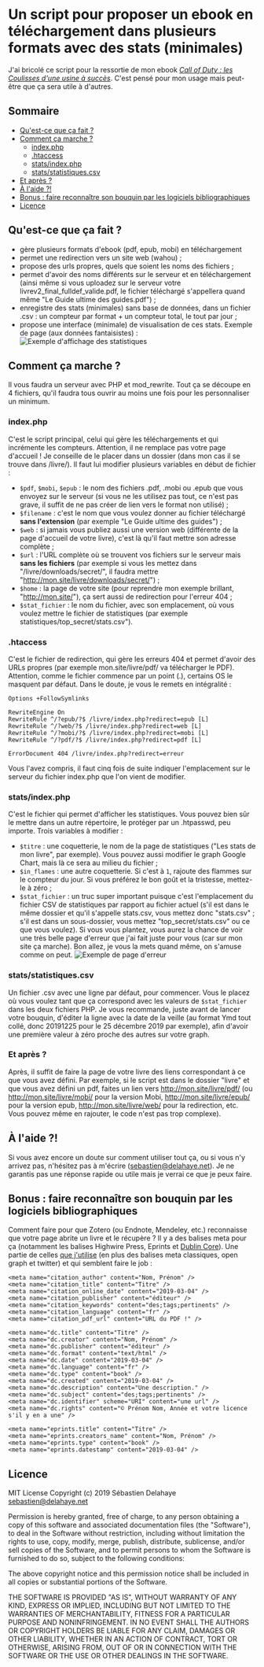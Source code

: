 # Un script pour proposer un ebook en téléchargement dans plusieurs formats  avec des stats (minimales)
J'ai bricolé ce script pour la ressortie de mon ebook *[Call of Duty : les Coulisses d'une usine à succès](https://sebastien.delahaye.net/callofcoulisses/)*. C'est pensé pour mon usage mais peut-être que ça sera utile à d'autres.

## Sommaire
* [Qu'est-ce que ça fait ?](quest-ce-que-ça-fait-)
* [Comment ça marche ?](#comment-ça-marche-)
  * [index.php](#indexphp)
  * [.htaccess](#htaccess)
  * [stats/index.php](#statsindexphp)
  * [stats/statistiques.csv](#statsstatistiquescsv)
* [Et après ?](#et-après-)
* [À l'aide ?!](#à-laide-)
* [Bonus : faire reconnaître son bouquin par les logiciels bibliographiques](#bonus--faire-reconnaître-son-bouquin-par-les-logiciels-bibliographiques)
* [Licence](#Licence)

## Qu'est-ce que ça fait ?
* gère plusieurs formats d'ebook (pdf, epub, mobi) en téléchargement
* permet une redirection vers un site web (wahou) ;
* propose des urls propres, quels que soient les noms des fichiers ;
* permet d'avoir des noms différents sur le serveur et en téléchargement (ainsi même si vous uploadez sur le serveur votre livrev2_final_fulldef_valide.pdf, le fichier téléchargé s'appellera quand même "Le Guide ultime des guides.pdf") ; 
* enregistre des stats (minimales) sans base de données, dans un fichier .csv : un compteur par format + un compteur total, le tout par jour ;
* propose une interface (minimale) de visualisation de ces stats. Exemple de page (aux données fantaisistes) : 
![Exemple d'affichage des statistiques](https://sebastien.delahaye.net/callofcoulisses/media/stats-livres.png)

## Comment ça marche ?
Il vous faudra un serveur avec PHP et mod_rewrite. Tout ça se découpe en 4 fichiers, qu'il faudra tous ouvrir au moins une fois pour les personnaliser un minimum.

### index.php
C'est le script principal, celui qui gère les téléchargements et qui incrémente les compteurs. Attention, il ne remplace pas votre page d'accueil ! Je conseille de le placer dans un dossier (dans mon cas il se trouve dans /livre/).
Il faut lui modifier plusieurs variables en début de fichier : 
- `$pdf`, `$mobi`, `$epub` : le nom des fichiers .pdf, .mobi ou .epub que vous envoyez sur le serveur (si vous ne les utilisez pas tout, ce n'est pas grave, il suffit de ne pas créer de lien vers le format non utilisé) ; 
- `$filename` : c'est le nom que vous voulez donner au fichier téléchargé **sans l'extension** (par exemple "Le Guide ultime des guides") ; 
- `$web` : si jamais vous publiez aussi une version web (différente de la page d'accueil de votre livre), c'est là qu'il faut mettre son adresse complète ; 
- `$url` : l'URL complète où se trouvent vos fichiers sur le serveur mais **sans les fichiers** (par exemple si vous les mettez dans "/livre/downloads/secret/", il faudra mettre "http://mon.site/livre/downloads/secret/") ; 
- `$home` : la page de votre site (pour reprendre mon exemple brillant, "http://mon.site/"), ça sert aussi de redirection pour l'erreur 404 ; 
- `$stat_fichier` : le nom du fichier, avec son emplacement, où vous voulez mettre le fichier de statistiques (par exemple statistiques/top_secret/stats.csv").

### .htaccess
C'est le fichier de redirection, qui gère les erreurs 404 et permet d'avoir des URLs propres (par exemple mon.site/livre/pdf/ va télécharger le PDF). Attention, comme le fichier commence par un point (.), certains OS le masquent par défaut. Dans le doute, je vous le remets en intégralité : 

```
Options +FollowSymlinks 

RewriteEngine On
RewriteRule ^/?epub/?$ /livre/index.php?redirect=epub [L]
RewriteRule ^/?web/?$ /livre/index.php?redirect=web [L]
RewriteRule ^/?mobi/?$ /livre/index.php?redirect=mobi [L]
RewriteRule ^/?pdf/?$ /livre/index.php?redirect=pdf [L]

ErrorDocument 404 /livre/index.php?redirect=erreur
```

Vous l'avez compris, il faut cinq fois de suite indiquer l'emplacement sur le serveur du fichier index.php que l'on vient de modifier. 

### stats/index.php
C'est le fichier qui permet d'afficher les statistiques. Vous pouvez bien sûr le mettre dans un autre répertoire, le protéger par un .htpasswd, peu importe. Trois variables à modifier : 
- `$titre` : une coquetterie, le nom de la page de statistiques ("Les stats de mon livre", par exemple).
Vous pouvez aussi modifier le graph Google Chart, mais là ce sera au milieu du fichier ; 
- `$in_flames` : une autre coquetterie. Si c'est à `1`, rajoute des flammes sur le compteur du jour. Si vous préférez le bon goût et la tristesse, mettez-le à zéro ; 
- `$stat_fichier` : un truc super important puisque c'est l'emplacement du fichier CSV de statistiques par rapport au fichier actuel (s'il est dans le même dossier et qu'il s'appelle stats.csv, vous mettez donc "stats.csv" ; s'il est dans un sous-dossier, vous mettez "top_secret/stats.csv" ou ce que vous voulez). Si vous vous plantez, vous aurez la chance de voir une très belle page d'erreur que j'ai fait juste pour vous (car sur mon site ça marche). Bon allez, je vous la mets quand même, on s'amuse comme on peut.
![Exemple de page d'erreur](https://sebastien.delahaye.net/callofcoulisses/media/stats-error.png)

### stats/statistiques.csv
Un fichier .csv avec une ligne par défaut, pour commencer. Vous le placez où vous voulez tant que ça correspond avec les valeurs de `$stat_fichier` dans les deux fichiers PHP. Je vous recommande, juste avant de lancer votre bouquin, d'éditer la ligne avec la date de la veille (au format Ymd tout collé, donc 20191225 pour le 25 décembre 2019 par exemple), afin d'avoir une première valeur à zéro proche des autres sur votre graph.

### Et après ?
Après, il suffit de faire la page de votre livre des liens correspondant à ce que vous avez défini. Par exemple, si le script est dans le dossier "livre" et que vous avez défini un pdf, faites un lien vers http://mon.site/livre/pdf/ (ou http://mon.site/livre/mobi/ pour la version Mobi, http://mon.site/livre/epub/ pour la version epub, http://mon.site/livre/web/ pour la redirection, etc. Vous pouvez même en rajouter, le code n'est pas trop complexe).

## À l'aide ?!
Si vous avez encore un doute sur comment utiliser tout ça, ou si vous n'y arrivez pas, n'hésitez pas à m'écrire (<sebastien@delahaye.net>). Je ne garantis pas une réponse rapide ou utile mais je verrai ce que je peux faire.

## Bonus : faire reconnaître son bouquin par les logiciels bibliographiques
Comment faire pour que Zotero (ou Endnote, Mendeley, etc.) reconnaisse que votre page abrite un livre et le récupère ? Il y a des balises meta pour ça (notamment les balises Highwire Press, Eprints et [Dublin Core](http://dublincore.org/documents/2008/08/04/dc-html/)). Une partie de celles [que j'utilise](https://sebastien.delahaye.net/callofcoulisses/) (en plus des balises meta classiques, open graph et twitter) et qui semblent faire le job : 
```
<meta name="citation_author" content="Nom, Prénom" />
<meta name="citation_title" content="Titre" />
<meta name="citation_online_date" content="2019-03-04" />
<meta name="citation_publisher" content="éditeur" />
<meta name="citation_keywords" content="des;tags;pertinents" />
<meta name="citation_language" content="fr" />
<meta name="citation_pdf_url" content="URL du PDF !" />

<meta name="dc.title" content="Titre" />
<meta name="dc.creator" content="Nom, Prénom" />
<meta name="dc.publisher" content="éditeur" />
<meta name="dc.format" content="text/html" />
<meta name="dc.date" content="2019-03-04" />
<meta name="dc.language" content="fr" />
<meta name="dc.type" content="book" />
<meta name="dc.created" content="2019-03-04" />
<meta name="dc.description" content="Une description." />
<meta name="dc.subject" content="des;tags;pertinents" />
<meta name="dc.identifier" scheme="URI" content="une url" />
<meta name="dc.rights" content="© Prénom Nom, Année et votre licence s'il y en a une" />

<meta name="eprints.title" content="Titre" />
<meta name="eprints.creators_name" content="Nom, Prénom" />
<meta name="eprints.type" content="book" />
<meta name="eprints.datestamp" content="2019-03-04" />
```
## Licence
MIT License
Copyright (c) 2019 Sébastien Delahaye <sebastien@delahaye.net>

Permission is hereby granted, free of charge, to any person obtaining a copy of this software and associated documentation files (the "Software"), to deal in the Software without restriction, including without limitation the rights to use, copy, modify, merge, publish, distribute, sublicense, and/or sell copies of the Software, and to permit persons to whom the Software is	furnished to do so, subject to the following conditions:

The above copyright notice and this permission notice shall be included in all copies or substantial portions of the Software.

THE SOFTWARE IS PROVIDED "AS IS", WITHOUT WARRANTY OF ANY KIND, EXPRESS OR IMPLIED, INCLUDING BUT NOT LIMITED TO THE WARRANTIES OF MERCHANTABILITY, FITNESS FOR A PARTICULAR PURPOSE AND NONINFRINGEMENT. IN NO EVENT SHALL THE AUTHORS OR COPYRIGHT HOLDERS BE LIABLE FOR ANY CLAIM, DAMAGES OR OTHER LIABILITY, WHETHER IN AN ACTION OF CONTRACT, TORT OR OTHERWISE, ARISING FROM, OUT OF OR IN CONNECTION WITH THE SOFTWARE OR THE USE OR OTHER DEALINGS IN THE SOFTWARE.
